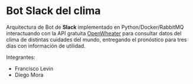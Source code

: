 # Bot Slack del clima

Arquitectura de Bot de **Slack** implementado en Python/Docker/RabbitMQ interactuando con la API gratuita [OpenWheater](https://openweathermap.org/api) para consultar datos del clima de distintas cuidades del mundo, entregando el pronóstico para tres días con información de utilidad. 

Integrantes:
- Francisco Levin
- Diego Mora



```